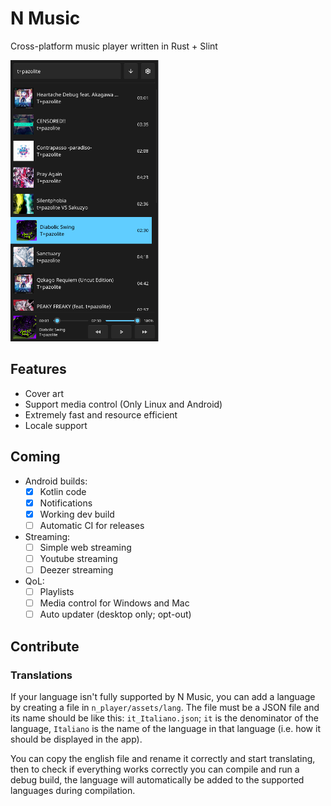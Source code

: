 # N Music

Cross-platform music player written in Rust + Slint

<img src="readme_preview.png" height="450" alt="App Preview"/>

## Features

- Cover art
- Support media control (Only Linux and Android)
- Extremely fast and resource efficient
- Locale support

## Coming

- Android builds:
    - [x] Kotlin code
    - [x] Notifications
    - [x] Working dev build
    - [ ] Automatic CI for releases

- Streaming:
    - [ ] Simple web streaming
    - [ ] Youtube streaming
    - [ ] Deezer streaming

- QoL:
    - [ ] Playlists
    - [ ] Media control for Windows and Mac
    - [ ] Auto updater (desktop only; opt-out)

## Contribute

### Translations

If your language isn't fully supported by N Music, you can add a language by creating a file in `n_player/assets/lang`.
The file must be a JSON file and its name should be like this: `it_Italiano.json`; `it` is the denominator of the
language, `Italiano` is the name of the language in that language (i.e. how it should be displayed in the app).

You can copy the english file and rename it correctly and start translating, then to check if everything works correctly
you can compile and run a debug build, the language will automatically be added to the supported languages during
compilation.
